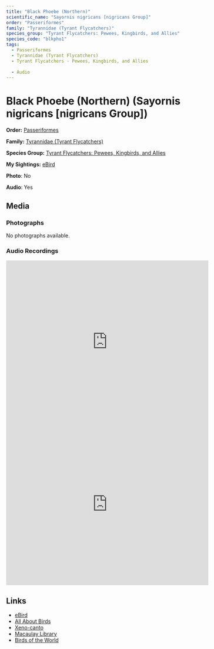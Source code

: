 ```yaml
---
title: "Black Phoebe (Northern)"
scientific_name: "Sayornis nigricans [nigricans Group]"
order: "Passeriformes"
family: "Tyrannidae (Tyrant Flycatchers)"
species_group: "Tyrant Flycatchers: Pewees, Kingbirds, and Allies"
species_code: "blkpho1"
tags: 
  - Passeriformes
  - Tyrannidae (Tyrant Flycatchers)
  - Tyrant Flycatchers - Pewees, Kingbirds, and Allies
  
  - Audio
---
```


# Black Phoebe (Northern) (Sayornis nigricans [nigricans Group])

**Order:** [Passeriformes](/tags/passeriformes)

**Family:** [Tyrannidae (Tyrant Flycatchers)](/tags/tyrannidae-tyrant-flycatchers)

**Species Group:** [Tyrant Flycatchers: Pewees, Kingbirds, and Allies](/tags/tyrant-flycatchers-pewees-kingbirds-and-allies)

**My Sightings:** [eBird](https://ebird.org/lifelist?r=world&time=life&spp=blkpho1)

**Photo**: No 

**Audio**: Yes

## Media
### Photographs
No photographs available.

### Audio Recordings
<iframe src="https://macaulaylibrary.org/asset/626447683/embed" width="550" height="440" frameborder="0" allowfullscreen></iframe>
<iframe src="https://macaulaylibrary.org/asset/626995445/embed" width="550" height="440" frameborder="0" allowfullscreen></iframe>

## Links
* [eBird](https://ebird.org/species/blkpho1) 
* [All About Birds](https://www.allaboutbirds.org/guide/blkpho1) 
* [Xeno-canto](https://www.xeno-canto.org/species/sayornis-nigricans-[nigricans-group]) 
* [Macaulay Library](https://search.macaulaylibrary.org/catalog?taxonCode=blkpho1&sort=rating_rank_desc)
* [Birds of the World](https://birdsoftheworld.org/bow/species/blkpho1)
